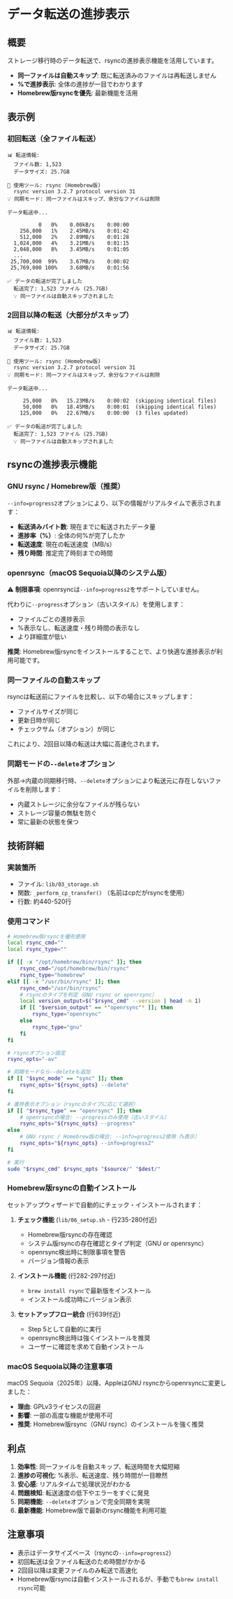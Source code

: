 # データ転送の進捗表示

## 概要

ストレージ移行時のデータ転送で、rsyncの進捗表示機能を活用しています。
- **同一ファイルは自動スキップ**: 既に転送済みのファイルは再転送しません
- **%で進捗表示**: 全体の進捗が一目でわかります
- **Homebrew版rsyncを優先**: 最新機能を活用

## 表示例

### 初回転送（全ファイル転送）

```
📊 転送情報:
  ファイル数: 1,523
  データサイズ: 25.7GB

🚀 使用ツール: rsync (Homebrew版)
  rsync version 3.2.7 protocol version 31
💡 同期モード: 同一ファイルはスキップ、余分なファイルは削除

データ転送中...

          0   0%    0.00kB/s    0:00:00
    256,000   1%    2.45MB/s    0:01:42
    512,000   2%    2.89MB/s    0:01:28
  1,024,000   4%    3.21MB/s    0:01:15
  2,048,000   8%    3.45MB/s    0:01:05
  ...
 25,700,000  99%    3.67MB/s    0:00:02
 25,769,000 100%    3.68MB/s    0:01:56

✅ データの転送が完了しました
  転送完了: 1,523 ファイル (25.7GB)
  💡 同一ファイルは自動スキップされました
```

### 2回目以降の転送（大部分がスキップ）

```
📊 転送情報:
  ファイル数: 1,523
  データサイズ: 25.7GB

🚀 使用ツール: rsync (Homebrew版)
  rsync version 3.2.7 protocol version 31
💡 同期モード: 同一ファイルはスキップ、余分なファイルは削除

データ転送中...

     25,000   0%   15.23MB/s    0:00:02  (skipping identical files)
     50,000   0%   18.45MB/s    0:00:01  (skipping identical files)
    125,000   0%   22.67MB/s    0:00:00  (3 files updated)

✅ データの転送が完了しました
  転送完了: 1,523 ファイル (25.7GB)
  💡 同一ファイルは自動スキップされました
```

## rsyncの進捗表示機能

### GNU rsync / Homebrew版（推奨）

`--info=progress2`オプションにより、以下の情報がリアルタイムで表示されます：

- **転送済みバイト数**: 現在までに転送されたデータ量
- **進捗率（%）**: 全体の何%が完了したか
- **転送速度**: 現在の転送速度（MB/s）
- **残り時間**: 推定完了時刻までの時間

### openrsync（macOS Sequoia以降のシステム版）

⚠️ **制限事項**: openrsyncは`--info=progress2`をサポートしていません。

代わりに`--progress`オプション（古いスタイル）を使用します：
- ファイルごとの進捗表示
- %表示なし、転送速度・残り時間の表示なし
- より詳細度が低い

**推奨**: Homebrew版rsyncをインストールすることで、より快適な進捗表示が利用可能です。

### 同一ファイルの自動スキップ

rsyncは転送前にファイルを比較し、以下の場合にスキップします：
- ファイルサイズが同じ
- 更新日時が同じ
- チェックサム（オプション）が同じ

これにより、2回目以降の転送は大幅に高速化されます。

### 同期モードの`--delete`オプション

外部→内蔵の同期移行時、`--delete`オプションにより転送元に存在しないファイルを削除します：
- 内蔵ストレージに余分なファイルが残らない
- ストレージ容量の無駄を防ぐ
- 常に最新の状態を保つ

## 技術詳細

### 実装箇所
- ファイル: `lib/03_storage.sh`
- 関数: `_perform_cp_transfer()` （名前はcpだがrsyncを使用）
- 行数: 約440-520行

### 使用コマンド
```bash
# Homebrew版rsyncを優先使用
local rsync_cmd=""
local rsync_type=""

if [[ -x "/opt/homebrew/bin/rsync" ]]; then
    rsync_cmd="/opt/homebrew/bin/rsync"
    rsync_type="homebrew"
elif [[ -x "/usr/bin/rsync" ]]; then
    rsync_cmd="/usr/bin/rsync"
    # rsyncのタイプを判定（GNU rsync or openrsync）
    local version_output=$("$rsync_cmd" --version | head -n 1)
    if [[ "$version_output" == *"openrsync"* ]]; then
        rsync_type="openrsync"
    else
        rsync_type="gnu"
    fi
fi

# rsyncオプション設定
rsync_opts="-av"

# 同期モードなら--deleteも追加
if [[ "$sync_mode" == "sync" ]]; then
    rsync_opts="${rsync_opts} --delete"
fi

# 進捗表示オプション（rsyncのタイプに応じて選択）
if [[ "$rsync_type" == "openrsync" ]]; then
    # openrsyncの場合: --progressのみ使用（古いスタイル）
    rsync_opts="${rsync_opts} --progress"
else
    # GNU rsync / Homebrew版の場合: --info=progress2使用（%表示）
    rsync_opts="${rsync_opts} --info=progress2"
fi

# 実行
sudo "$rsync_cmd" $rsync_opts "$source/" "$dest/"
```

### Homebrew版rsyncの自動インストール

セットアップウィザードで自動的にチェック・インストールされます：

1. **チェック機能** (`lib/06_setup.sh` - 行235-280付近)
   - Homebrew版rsyncの存在確認
   - システム版rsyncの存在確認とタイプ判定（GNU or openrsync）
   - openrsync検出時に制限事項を警告
   - バージョン情報の表示

2. **インストール機能** (行282-297付近)
   - `brew install rsync`で最新版をインストール
   - インストール成功時にバージョン表示

3. **セットアップフロー統合** (行639付近)
   - Step 5として自動的に実行
   - openrsync検出時は強くインストールを推奨
   - ユーザーに確認を求めて自動インストール

### macOS Sequoia以降の注意事項

macOS Sequoia（2025年）以降、AppleはGNU rsyncからopenrsyncに変更しました：
- **理由**: GPLv3ライセンスの回避
- **影響**: 一部の高度な機能が使用不可
- **推奨**: Homebrew版rsync（GNU rsync）のインストールを強く推奨

## 利点

1. **効率性**: 同一ファイルを自動スキップ、転送時間を大幅短縮
2. **進捗の可視化**: %表示、転送速度、残り時間が一目瞭然
3. **安心感**: リアルタイムで処理状況がわかる
4. **問題検知**: 転送速度の低下やエラーをすぐに発見
5. **同期機能**: `--delete`オプションで完全同期を実現
6. **最新機能**: Homebrew版で最新のrsync機能を利用可能

## 注意事項

- 表示はデータサイズベース（rsyncの`--info=progress2`）
- 初回転送は全ファイル転送のため時間がかかる
- 2回目以降は変更ファイルのみ転送で高速化
- Homebrew版rsyncは自動インストールされるが、手動でも`brew install rsync`可能
